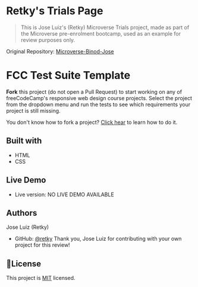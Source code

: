 # Retky's Trials Page
> This is Jose Luiz's (Retky) Microverse Trials project, made as part of the Microverse pre-enrolment bootcamp, used as an example for review purposes only.

Original Repository: [Microverse-Binod-Jose](https://github.com/Retky/microverse-binod-jose/tree/main/babel)

# FCC Test Suite Template

**Fork** this project (do not open a Pull Request) to start working on any of freeCodeCamp's responsive web design course projects. Select the project from the dropdown menu and run the tests to see which requirements your project is still missing.

You don't know how to fork a project? [Click hear](https://help.github.com/articles/fork-a-repo/) to learn how to do it.

## Built with
- HTML
- CSS

## Live Demo
- Live version: NO LIVE DEMO AVAILABLE

## Authors
Jose Luiz (Retky)
- GitHub: [@retky](https://github.com/retky)
Thank you, Jose Luiz for contributing with your own project for this review!

## 📝License
This project is [MIT](https://github.com/mrjuda/review-the-reviewer-v2/blob/main/LICENSE) licensed.
